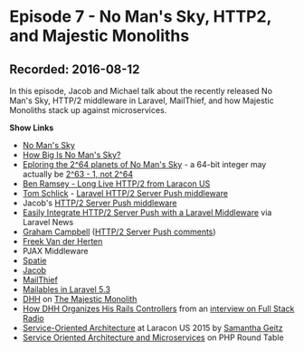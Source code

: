 # Episode 7 - No Man's Sky, HTTP2, and Majestic Monoliths

## Recorded: 2016-08-12

In this episode, Jacob and Michael talk about the recently released No Man's Sky, HTTP/2 middleware in Laravel, MailThief, and how Majestic Monoliths stack up against microservices.

**Show Links**

* [No Man's Sky](http://www.no-mans-sky.com)
* [How Big Is No Man's Sky?](https://www.facebook.com/polygon/videos/1241235675889058)
* [Eploring the 2^64 planets of No Man's Sky](https://blog.eu.playstation.com/2014/08/26/exploring-18446744073709551616-planets-mans-sky) - a 64-bit integer may actually be [2^63 - 1, not 2^64](https://en.wikipedia.org/wiki/9223372036854775807)
* [Ben Ramsey - Long Live HTTP/2 from Laracon US](https://streamacon.com/video/laracon-us/ben-ramsey-long-live-http2)
* [Tom Schlick](https://twitter.com/tomschlick) - [Laravel HTTP/2 Server Push middleware](https://github.com/tomschlick/laravel-http2-server-push)
* Jacob's [HTTP/2 Server Push middleware](https://github.com/JacobBennett/laravel-HTTP2ServerPush)
* [Easily Integrate HTTP/2 Server Push with a Laravel Middleware](https://laravel-news.com/2016/08/http2-server-push-middleware/) via Laravel News
* [Graham Campbell](https://twitter.com/grahamjcampbell) ([HTTP/2 Server Push comments](https://github.com/JacobBennett/laravel-HTTP2ServerPush/issues/5))
* [Freek Van der Herten](https://twitter.com/freekmurze)
* PJAX Middleware
 * [Spatie](https://github.com/spatie/laravel-pjax)
 * [Jacob](https://github.com/JacobBennett/pjax)
* [MailThief](https://github.com/tightenco/mailthief)
* [Mailables in Laravel 5.3](https://laravel.com/docs/master/mail)
* [DHH](https://twitter.com/dhh) on [The Majestic Monolith](https://m.signalvnoise.com/the-majestic-monolith-29166d022228#.aju7guvg4)
* [How DHH Organizes His Rails Controllers](http://jeromedalbert.com/how-dhh-organizes-his-rails-controllers) from an [interview on Full Stack Radio](http://www.fullstackradio.com/32)
* [Service-Oriented Architecture](http://www.slideshare.net/SamanthaGeitz1/serviceoriented-architecture-62986976) at Laracon US 2015 by [Samantha Geitz](https://twitter.com/SamanthaGeitz)
 * [Service Oriented Architecture and Microservices](https://www.phproundtable.com/episode/service-oriented-architecture-and-microservices) on PHP Round Table
